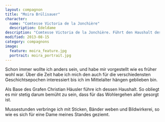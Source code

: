 ```yaml
---
layout: compagnon
title: "Moira Brülisauer"
character:
  name: "Comtesse Victoria de la Jonchière"
  description: Edeldame
description: "Comtesse Victoria de la Jonchière. Führt den Haushalt des Grafen Christian Häusler."
modified: 2013-08-15
category: compagnons
image:
  feature: moira_feature.jpg
  portrait: moira_portrait.jpg
---
```

Schon immer wollte ich anders sein, und habe mir vorgestellt wie es früher wohl war. Über die Zeit habe ich mich den auch für die verschiedensten Geschichtsepochen interessiert bis ich im Mittelalter hängen geblieben bin.

Als Base des Grafen Christian Häusler führe ich dessen Haushalt. So obliegt es mir stetig darum bemüht zu sein, dass für das Wohlergehen aller gesorgt ist.

Mussestunden verbringe ich mit Sticken, Bänder weben und Bildwirkerei, so wie es sich für eine Dame meines Standes geziemt.
